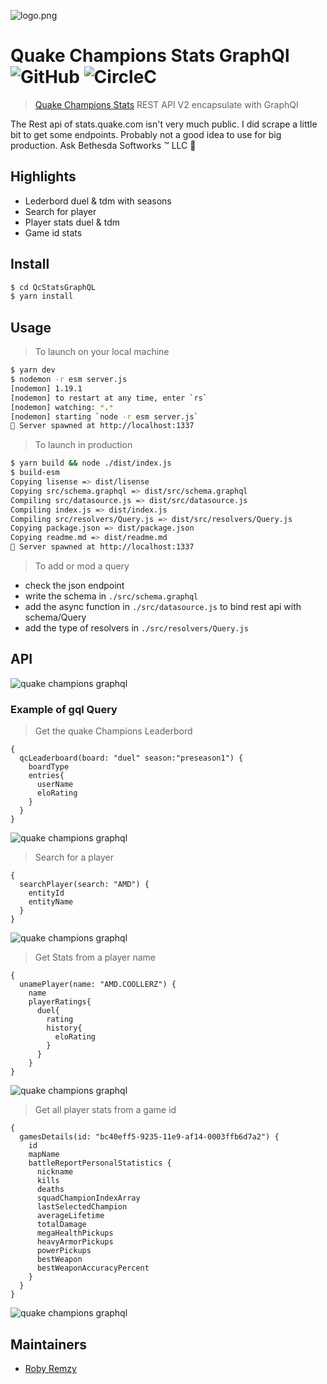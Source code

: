 ![logo.png](https://stats.quake.com/logo.png)

# Quake Champions Stats GraphQl ![GitHub][li-badge] ![CircleC][ci-badge]


> [Quake Champions Stats](https://stats.quake.com/) REST API V2 encapsulate with GraphQl

The Rest api of stats.quake.com isn't very much public. I did scrape a little bit to get some endpoints.
Probably not a good idea to use for big production. Ask Bethesda Softworks ™ LLC 💜


## Highlights

- Lederbord duel & tdm with seasons
- Search for player
- Player stats duel & tdm
- Game id stats


## Install

```sh
$ cd QcStatsGraphQL
$ yarn install
```


## Usage

> To launch on your local machine

```sh
$ yarn dev
$ nodemon -r esm server.js
[nodemon] 1.19.1
[nodemon] to restart at any time, enter `rs`
[nodemon] watching: *.*
[nodemon] starting `node -r esm server.js`
🚀 Server spawned at http://localhost:1337
```

> To launch in production

```sh
$ yarn build && node ./dist/index.js
$ build-esm
Copying lisense => dist/lisense
Copying src/schema.graphql => dist/src/schema.graphql
Compiling src/datasource.js => dist/src/datasource.js
Compiling index.js => dist/index.js
Compiling src/resolvers/Query.js => dist/src/resolvers/Query.js
Copying package.json => dist/package.json
Copying readme.md => dist/readme.md
🚀 Server spawned at http://localhost:1337
```

> To add or mod a query

- check the json endpoint
- write the schema in `./src/schema.graphql`
- add the async function in `./src/datasource.js` to bind rest api with schema/Query
- add the type of resolvers in `./src/resolvers/Query.js`

## API

![quake champions graphql](https://i.ibb.co/f2yLmbd/Screenshot-from-2019-09-03-19-33-16.png)

### Example of gql Query

> Get the quake Champions Leaderbord

```gql
{
  qcLeaderboard(board: "duel" season:"preseason1") {
    boardType
    entries{
      userName
      eloRating
    }
  }
}
```

![quake champions graphql](https://i.ibb.co/9b6pSKc/Screenshot-from-2019-09-03-19-27-53.png)

> Search for a player

```gql
{
  searchPlayer(search: "AMD") {
    entityId
    entityName
  }
}
```

![quake champions graphql](https://i.ibb.co/XbQdGC9/Screenshot-from-2019-09-03-19-28-59.png)

> Get Stats from a player name

```gql
{
  unamePlayer(name: "AMD.COOLLERZ") {
    name
    playerRatings{
      duel{
        rating
        history{
          eloRating
        }
      }
    }
}
```

![quake champions graphql](https://i.ibb.co/LkwMJgc/Screenshot-from-2019-09-03-19-30-26.png)

> Get all player stats from a game id

```gql
{
  gamesDetails(id: "bc40eff5-9235-11e9-af14-0003ffb6d7a2") {
    id
    mapName
    battleReportPersonalStatistics {
      nickname
      kills
      deaths
      squadChampionIndexArray
      lastSelectedChampion
      averageLifetime
      totalDamage
      megaHealthPickups
      heavyArmorPickups
      powerPickups
      bestWeapon
      bestWeaponAccuracyPercent
    }
  }
}
```

![quake champions graphql](https://i.ibb.co/JBqt6kk/Screenshot-from-2019-09-03-19-31-21.png)

## Maintainers

- [Roby Remzy][me]


[me]: https://github.com/RobyRemzy
[li-badge]: https://img.shields.io/github/license/RobyRemzy/QcStatsGraphQL
[ci-badge]: https://img.shields.io/circleci/build/github/RobyRemzy/QcStatsGraphQL?label=CircleCI
